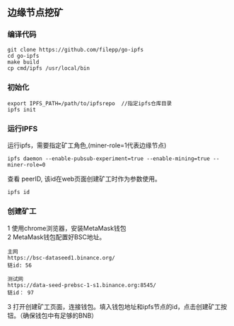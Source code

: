 
## 边缘节点挖矿

### 编译代码
```
git clone https://github.com/filepp/go-ipfs
cd go-ipfs
make build
cp cmd/ipfs /usr/local/bin
```


### 初始化
```
export IPFS_PATH=/path/to/ipfsrepo  //指定ipfs仓库目录
ipfs init
```

### 运行IPFS


运行ipfs，需要指定矿工角色,(miner-role=1代表边缘节点)
```
ipfs daemon --enable-pubsub-experiment=true --enable-mining=true --miner-role=0
```

查看 peerID, 该id在web页面创建矿工时作为参数使用。
```
ipfs id
```


### 创建矿工
1 使用chrome浏览器，安装MetaMask钱包  
2 MetaMask钱包配置好BSC地址。  
```
主网
https://bsc-dataseed1.binance.org/
链id: 56
```
```
测试网
https://data-seed-prebsc-1-s1.binance.org:8545/
链id： 97 
```
3 打开创建矿工页面，连接钱包。填入钱包地址和ipfs节点的id，点击创建矿工按钮。（确保钱包中有足够的BNB）